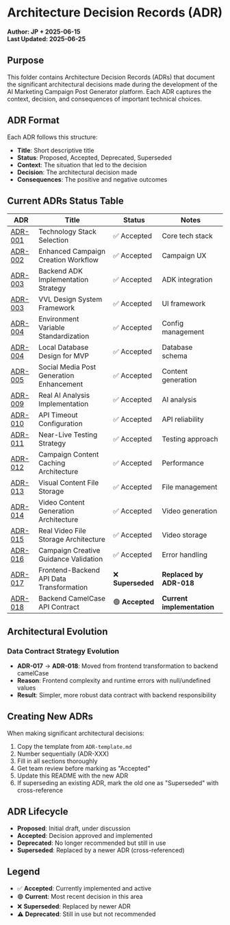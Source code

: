 # Architecture Decision Records (ADR)

**Author: JP + 2025-06-15**  
**Last Updated: 2025-06-25**

## Purpose

This folder contains Architecture Decision Records (ADRs) that document the significant architectural decisions made during the development of the AI Marketing Campaign Post Generator platform. Each ADR captures the context, decision, and consequences of important technical choices.

## ADR Format

Each ADR follows this structure:
- **Title**: Short descriptive title
- **Status**: Proposed, Accepted, Deprecated, Superseded
- **Context**: The situation that led to the decision
- **Decision**: The architectural decision made
- **Consequences**: The positive and negative outcomes

## Current ADRs Status Table

| ADR | Title | Status | Notes |
|-----|-------|--------|-------|
| [ADR-001](./ADR-001-technology-stack.md) | Technology Stack Selection | ✅ Accepted | Core tech stack |
| [ADR-002](./ADR-002-enhanced-campaign-creation.md) | Enhanced Campaign Creation Workflow | ✅ Accepted | Campaign UX |
| [ADR-003](./ADR-003-backend-adk-implementation.md) | Backend ADK Implementation Strategy | ✅ Accepted | ADK integration |
| [ADR-003](./ADR-003-VVL-Design-System-Framework.md) | VVL Design System Framework | ✅ Accepted | UI framework |
| [ADR-004](./ADR-004-environment-variable-standardization.md) | Environment Variable Standardization | ✅ Accepted | Config management |
| [ADR-004](./ADR-004-local-database-design.md) | Local Database Design for MVP | ✅ Accepted | Database schema |
| [ADR-005](./ADR-005-Social-Media-Post-Generation-Enhancement.md) | Social Media Post Generation Enhancement | ✅ Accepted | Content generation |
| [ADR-009](./ADR-009-real-ai-analysis-implementation.md) | Real AI Analysis Implementation | ✅ Accepted | AI analysis |
| [ADR-010](./ADR-010-API-timeout-configuration.md) | API Timeout Configuration | ✅ Accepted | API reliability |
| [ADR-011](./ADR-011-Near-Live-Testing-Strategy.md) | Near-Live Testing Strategy | ✅ Accepted | Testing approach |
| [ADR-012](./ADR-012-Campaign-Content-Caching-Architecture.md) | Campaign Content Caching Architecture | ✅ Accepted | Performance |
| [ADR-013](./ADR-013-Visual-Content-File-Storage.md) | Visual Content File Storage | ✅ Accepted | File management |
| [ADR-014](./ADR-014-video-content-generation-architecture.md) | Video Content Generation Architecture | ✅ Accepted | Video generation |
| [ADR-015](./ADR-015-real-video-file-storage-architecture.md) | Real Video File Storage Architecture | ✅ Accepted | Video storage |
| [ADR-016](./ADR-016-campaign-creative-guidance-validation.md) | Campaign Creative Guidance Validation | ✅ Accepted | Error handling |
| [ADR-017](./ADR-017-Frontend-Backend-API-Data-Transformation-Strategy.md) | Frontend-Backend API Data Transformation | ❌ **Superseded** | **Replaced by ADR-018** |
| [ADR-018](./ADR-018-Backend-CamelCase-API-Contract.md) | Backend CamelCase API Contract | 🟢 **Accepted** | **Current implementation** |

## Architectural Evolution

### Data Contract Strategy Evolution
- **ADR-017** → **ADR-018**: Moved from frontend transformation to backend camelCase
- **Reason**: Frontend complexity and runtime errors with null/undefined values
- **Result**: Simpler, more robust data contract with backend responsibility

## Creating New ADRs

When making significant architectural decisions:
1. Copy the template from `ADR-template.md`
2. Number sequentially (ADR-XXX)
3. Fill in all sections thoroughly
4. Get team review before marking as "Accepted"
5. Update this README with the new ADR
6. If superseding an existing ADR, mark the old one as "Superseded" with cross-reference

## ADR Lifecycle

- **Proposed**: Initial draft, under discussion
- **Accepted**: Decision approved and implemented
- **Deprecated**: No longer recommended but still in use
- **Superseded**: Replaced by a newer ADR (cross-referenced)

## Legend

- ✅ **Accepted**: Currently implemented and active
- 🟢 **Current**: Most recent decision in this area
- ❌ **Superseded**: Replaced by newer ADR
- ⚠️ **Deprecated**: Still in use but not recommended 